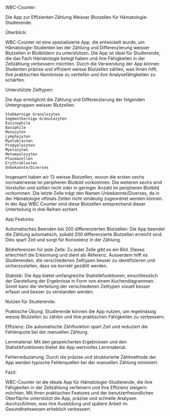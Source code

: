WBC-Counter: 

Die App zur Effizienten Zählung Weisser Blutzellen für Hämatologie-Studierende.

Überblick:

WBC-Counter ist eine spezialisierte App, die entwickelt wurde, um Hämatologie-Studenten bei der Zählung und Differenzierung weisser Blutzellen in Blutbildern zu unterstützen. Die App ist ideal für Studierende, die das Fach Hämatologie belegt haben und ihre Fähigkeiten in der Zellzählung verbessern möchten. Durch die Verwendung der App können Studenten präzise und effizient weisse Blutzellen zählen, was ihnen hilft, ihre praktischen Kenntnisse zu vertiefen und ihre Analysefähigkeiten zu schärfen.

Unterstützte Zelltypen:

Die App ermöglicht die Zählung und Differenzierung der folgenden Untergruppen weisser Blutzellen:

    Stabkernige Granulozyten
    Segmentkernige Granulozyten
    Eosinophile
    Basophile
    Monozyten
    Lymphozyten
    Myeloblasten
    Promyelozyten
    Myelozyten
    Metamyelozyten
    Plasmazellen
    Erythroblasten
    Unbekannte/Diverses

Insgesamt haben wir 13 weisse Blutzellen, wovon die ersten sechs normalerweise im peripheren Blutbild vorkommen. Die weiteren sechs sind Vorstufen und sollten nicht oder in geringer Anzahl im peripheren Blutbild vorkommen. Die letzte Zelle trägt den Namen Unbekannte/Diverses, da in der Hämatologie oftmals Zellen nicht eindeutig zugeordnet werden können. In der App WBC Counter sind diese Blutzellen entsprechend dieser Unterteilung in drei Reihen sortiert. 

App Features:

Automatisches Beenden bei 200 differenzierten Blutzellen: Die App beendet die Zählung automatisch, sobald 200 differenzierte Blutzellen erreicht sind. Dies spart Zeit und sorgt für Konsistenz in der Zählung.

Bildreferenzen für jede Zelle: Zu jeder Zelle gibt es ein Bild. Dieses erleichtert die Erkennung und dient als Referenz. Ausserdem hilft es Studierenden, die verschiedenen Zelltypen besser zu identifizieren und sicherzustellen, dass sie korrekt gezählt werden.

Statistik: Die App bietet umfangreiche Statistikfunktionen, einschliesslich der Darstellung der Ergebnisse in Form von einem Kuchendiagrammen. Somit kann die Verteilung der verschiedenen Zelltypen visuell besser erfasst und besser zu verstanden werden.

Nutzen für Studierende:

Praktische Übung: Studierende können die App nutzen, um regelmässig weisse Blutzellen zu zählen und ihre praktischen Fähigkeiten zu verbessern.

Effizienz: Die automatische Zählfunktion spart Zeit und reduziert die Fehlerquote bei der manuellen Zählung.

Lernmaterial: Mit den gespeicherten Ergebnissen und den Statistikfunktionen bietet die App wertvolles Lernmaterial.

Fehlerreduzierung: Durch die präzise und strukturierte Zählmethode der App werden typische Fehlerquellen bei der manuellen Zählung minimiert.

Fazit:

WBC-Counter ist die ideale App für Hämatologie-Studierende, die ihre Fähigkeiten in der Zellzählung verfeinern und ihre Effizienz steigern möchten. Mit ihren praktischen Features und der benutzerfreundlichen Oberfläche unterstützt die App, präzise und schnelle Analysen durchzuführen, was ihre Ausbildung und spätere Arbeit im Gesundheitswesen erheblich verbessert. 

